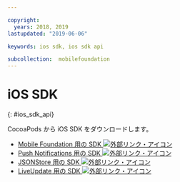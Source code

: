 ```yaml
---

copyright:
  years: 2018, 2019
lastupdated: "2019-06-06"

keywords: ios sdk, ios sdk api

subcollection:  mobilefoundation
---
```


#	iOS SDK
{: #ios_sdk_api}

CocoaPods から iOS SDK をダウンロードします。

* [Mobile Foundation 用の SDK ![外部リンク・アイコン](../../icons/launch-glyph.svg "外部リンク・アイコン")](https://cocoapods.org/pods/IBMMobileFirstPlatformFoundation)
* [Push Notifications 用の SDK ![外部リンク・アイコン](../../icons/launch-glyph.svg "外部リンク・アイコン")](https://cocoapods.org/pods/IBMMobileFirstPlatformFoundationPush)
* [JSONStore 用の SDK ![外部リンク・アイコン](../../icons/launch-glyph.svg "外部リンク・アイコン")](https://cocoapods.org/pods/IBMMobileFirstPlatformFoundationJSONStore)
* [LiveUpdate 用の SDK ![外部リンク・アイコン](../../icons/launch-glyph.svg "外部リンク・アイコン")](https://cocoapods.org/pods/IBMMobileFirstPlatformFoundationLiveUpdate)
